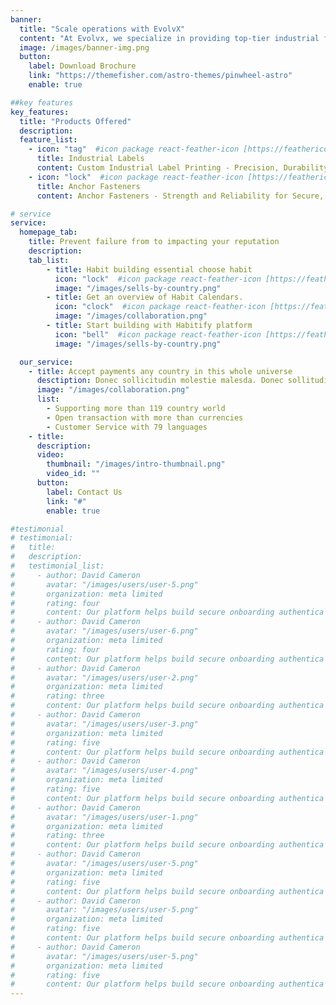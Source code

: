```yaml
---
banner:
  title: "Scale operations with EvolvX"
  content: "At Evolvx, we specialize in providing top-tier industrial fasteners and custom label solutions designed to meet the rigorous demands of your industry. With a commitment to precision and quality, our extensive range of fasteners ensures secure and reliable performance for all your applications, while our bespoke label services offer clear, durable, and compliant labeling for every need. Whether you're looking for high-strength fasteners or tailored labels to enhance your product’s identity, we have the expertise and solutions to help your business thrive. Trust us to deliver excellence and innovation, every time."
  image: /images/banner-img.png
  button:
    label: Download Brochure
    link: "https://themefisher.com/astro-themes/pinwheel-astro"
    enable: true

##key features
key_features:
  title: "Products Offered"
  description:
  feature_list:
    - icon: "tag"  #icon package react-feather-icon [https://feathericons.com/]
      title: Industrial Labels
      content: Custom Industrial Label Printing - Precision, Durability, and Compliance for Every Application
    - icon: "lock"  #icon package react-feather-icon [https://feathericons.com/]
      title: Anchor Fasteners
      content: Anchor Fasteners - Strength and Reliability for Secure, Long-Lasting Connections

# service
service:
  homepage_tab:
    title: Prevent failure from to impacting your reputation
    description:
    tab_list:
        - title: Habit building essential choose habit
          icon: "lock"  #icon package react-feather-icon [https://feathericons.com/]
          image: "/images/sells-by-country.png"
        - title: Get an overview of Habit Calendars.
          icon: "clock"  #icon package react-feather-icon [https://feathericons.com/]
          image: "/images/collaboration.png"
        - title: Start building with Habitify platform
          icon: "bell"  #icon package react-feather-icon [https://feathericons.com/]
          image: "/images/sells-by-country.png"

  our_service:
    - title: Accept payments any country in this whole universe
      desctiption: Donec sollicitudin molestie malesda. Donec sollitudin molestie malesuada. Mauris pellentesque nec, egestas non nisi. Cras ultricies ligula sed
      image: "/images/collaboration.png"
      list:
        - Supporting more than 119 country world
        - Open transaction with more than currencies
        - Customer Service with 79 languages
    - title: 
      description:
      video:
        thumbnail: "/images/intro-thumbnail.png"
        video_id: ""
      button:
        label: Contact Us
        link: "#"
        enable: true

#testimonial
# testimonial:
#   title:
#   description:
#   testimonial_list:
#     - author: David Cameron
#       avatar: "/images/users/user-5.png"
#       organization: meta limited
#       rating: four
#       content: Our platform helps build secure onboarding authentica experiences & engage your users. We build .
#     - author: David Cameron
#       avatar: "/images/users/user-6.png"
#       organization: meta limited
#       rating: four
#       content: Our platform helps build secure onboarding authentica experiences & engage your users. We build .
#     - author: David Cameron
#       avatar: "/images/users/user-2.png"
#       organization: meta limited
#       rating: three
#       content: Our platform helps build secure onboarding authentica experiences & engage your users. We build .
#     - author: David Cameron
#       avatar: "/images/users/user-3.png"
#       organization: meta limited
#       rating: five
#       content: Our platform helps build secure onboarding authentica experiences & engage your users. We build .
#     - author: David Cameron
#       avatar: "/images/users/user-4.png"
#       organization: meta limited
#       rating: five
#       content: Our platform helps build secure onboarding authentica experiences & engage your users. We build .
#     - author: David Cameron
#       avatar: "/images/users/user-1.png"
#       organization: meta limited
#       rating: three
#       content: Our platform helps build secure onboarding authentica experiences & engage your users. We build .
#     - author: David Cameron
#       avatar: "/images/users/user-5.png"
#       organization: meta limited
#       rating: five
#       content: Our platform helps build secure onboarding authentica experiences & engage your users. We build .
#     - author: David Cameron
#       avatar: "/images/users/user-5.png"
#       organization: meta limited
#       rating: five
#       content: Our platform helps build secure onboarding authentica experiences & engage your users. We build .
#     - author: David Cameron
#       avatar: "/images/users/user-5.png"
#       organization: meta limited
#       rating: five
#       content: Our platform helps build secure onboarding authentica experiences & engage your users. We build .
---
```


